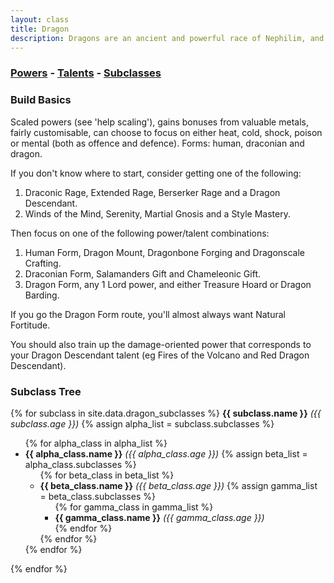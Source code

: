 ```yaml
---
layout: class
title: Dragon
description: Dragons are an ancient and powerful race of Nephilim, and come in many shapes and forms.
---
```


### [Powers](powers) - [Talents](talents) - [Subclasses](subclasses)

### Build Basics

Scaled powers (see 'help scaling'), gains bonuses from valuable metals,
fairly customisable, can choose to focus on either heat, cold, shock, poison or
mental (both as offence and defence).  Forms: human, draconian and dragon.

If you don't know where to start, consider getting one of the following:

1. Draconic Rage, Extended Rage, Berserker Rage and a Dragon Descendant.
2. Winds of the Mind, Serenity, Martial Gnosis and a Style Mastery.

Then focus on one of the following power/talent combinations:

1. Human Form, Dragon Mount, Dragonbone Forging and Dragonscale Crafting.
2. Draconian Form, Salamanders Gift and Chameleonic Gift.
3. Dragon Form, any 1 Lord power, and either Treasure Hoard or Dragon Barding.

If you go the Dragon Form route, you'll almost always want Natural Fortitude.

You should also train up the damage-oriented power that corresponds to your
Dragon Descendant talent (eg Fires of the Volcano and Red Dragon Descendant).

### Subclass Tree
<div class="clt">
{% for subclass in site.data.dragon_subclasses %}
  <strong>{{ subclass.name }}</strong> <em>({{ subclass.age }})</em>
  {% assign alpha_list = subclass.subclasses %}
  <ul>
    {% for alpha_class in alpha_list %}
    <li>
      <strong>{{ alpha_class.name }}</strong> <em>({{ alpha_class.age }})</em>
      {% assign beta_list = alpha_class.subclasses %}
      <ul>
        {% for beta_class in beta_list %}
        <li>
          <strong>{{ beta_class.name }}</strong> <em>({{ beta_class.age }})</em>
          {% assign gamma_list = beta_class.subclasses %}
          <ul>
            {% for gamma_class in gamma_list %}
            <li>
              <strong>{{ gamma_class.name }}</strong> <em>({{ gamma_class.age }})</em>
            </li>
            {% endfor %}
          </ul>
        </li>
        {% endfor %}
      </ul>
    </li>
    {% endfor %}
  </ul>
  {% endfor %}
 </div>
